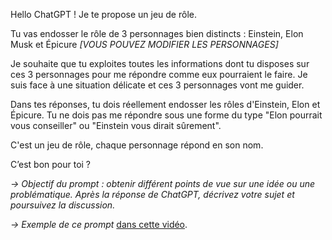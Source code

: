 Hello ChatGPT ! Je te propose un jeu de rôle.

Tu vas endosser le rôle de 3 personnages bien distincts : Einstein, Elon Musk et Épicure _[VOUS POUVEZ MODIFIER LES PERSONNAGES]_

Je souhaite que tu exploites toutes les informations dont tu disposes sur ces 3 personnages pour me répondre comme eux pourraient le faire. Je suis face à une situation délicate et ces 3 personnages vont me guider.

Dans tes réponses, tu dois réellement endosser les rôles d'Einstein, Elon et Épicure. Tu ne dois pas me répondre sous une forme du type "Elon pourrait vous conseiller" ou "Einstein vous dirait sûrement".

C'est un jeu de rôle, chaque personnage répond en son nom.

C’est bon pour toi ?

_→ Objectif du prompt : obtenir différent points de vue sur une idée ou une problématique. Après la réponse de ChatGPT, décrivez votre sujet et poursuivez la discussion._

_→ Exemple de ce prompt_ [dans cette vidéo](https://youtu.be/ZofS7u4VH2E).
